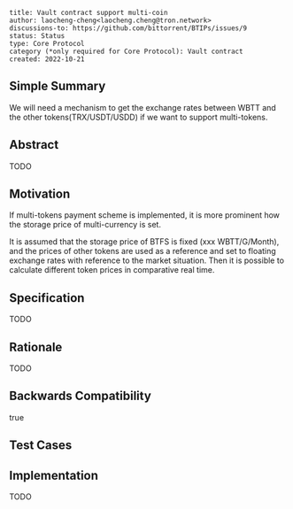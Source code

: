 
```btip: 9
title: Vault contract support multi-coin
author: laocheng-cheng<laocheng.cheng@tron.network>
discussions-to: https://github.com/bittorrent/BTIPs/issues/9
status: Status
type: Core Protocol
category (*only required for Core Protocol): Vault contract
created: 2022-10-21
```

## Simple Summary

We will need a mechanism to get the exchange rates between WBTT and the other tokens(TRX/USDT/USDD) if we want to support multi-tokens.

## Abstract

TODO

## Motivation

If multi-tokens payment scheme is implemented, it is more prominent how the storage price of multi-currency is set.

It is assumed that the storage price of BTFS is fixed (xxx WBTT/G/Month), and the prices of other tokens are used as a reference and set to floating exchange rates with reference to the market situation. Then it is possible to calculate different token prices in comparative real time.

## Specification

TODO

## Rationale

TODO

## Backwards Compatibility

true

## Test Cases

## Implementation

TODO
